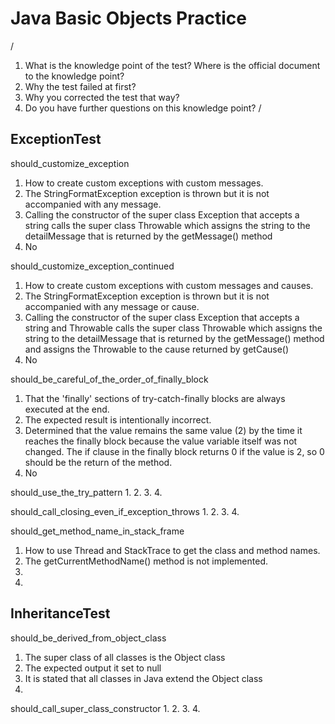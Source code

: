 # Java Basic Objects Practice

/
1. What is the knowledge point of the test? Where is the official document to the knowledge point?
2. Why the test failed at first?
3. Why you corrected the test that way?
4. Do you have further questions on this knowledge point?
/

## ExceptionTest

should_customize_exception
1. How to create custom exceptions with custom messages.
2. The StringFormatException exception is thrown but it is not accompanied with any message.
3. Calling the constructor of the super class Exception that accepts a string calls the super class Throwable which assigns the string to the detailMessage that is returned by the getMessage() method
4. No

should_customize_exception_continued
1. How to create custom exceptions with custom messages and causes.
2. The StringFormatException exception is thrown but it is not accompanied with any message or cause.
3. Calling the constructor of the super class Exception that accepts a string and Throwable calls the super class Throwable which assigns the string to the detailMessage that is returned by the getMessage() method and assigns the Throwable to the cause returned by getCause()
4. No

should_be_careful_of_the_order_of_finally_block
1. That the 'finally' sections of try-catch-finally blocks are always executed at the end.
2. The expected result is intentionally incorrect.
3. Determined that the value remains the same value (2) by the time it reaches the finally block because the value variable itself was not changed. The if clause in the finally block returns 0 if the value is 2, so 0 should be the return of the method.
4. No

should_use_the_try_pattern
1.
2.
3.
4.

should_call_closing_even_if_exception_throws
1.
2.
3.
4.

should_get_method_name_in_stack_frame
1. How to use Thread and StackTrace to get the class and method names.
2. The getCurrentMethodName() method is not implemented.
3.
4.

## InheritanceTest

should_be_derived_from_object_class
1. The super class of all classes is the Object class
2. The expected output it set to null
3. It is stated that all classes in Java extend the Object class
4.

should_call_super_class_constructor
1.
2.
3.
4.

